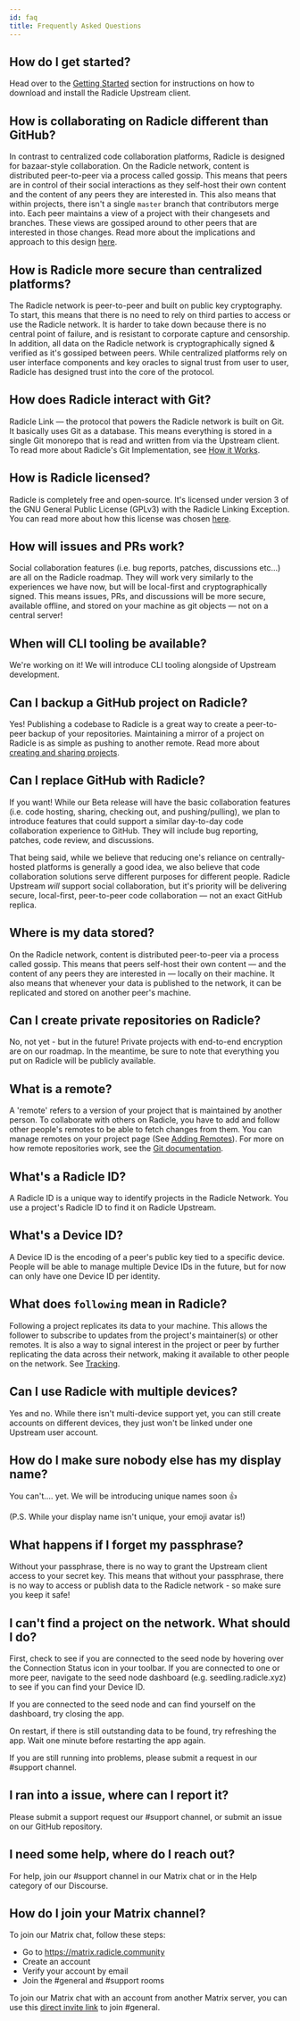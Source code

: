 ```yaml
---
id: faq
title: Frequently Asked Questions
---
```

## How do I get started?
Head over to the [Getting Started][gs] section for instructions on how to
download and install the Radicle Upstream client.

## How is collaborating on Radicle different than GitHub?
In contrast to centralized code collaboration platforms, Radicle is designed for
bazaar-style collaboration. On the Radicle network, content is distributed
peer-to-peer via a process called gossip. This means that peers are in control
of their social interactions as they self-host their own content and the content
of any peers they are interested in. This also means that within projects, there
isn't a single `master` branch that contributors merge into. Each peer maintains
a view of a project with their changesets and branches. These views are gossiped
around to other peers that are interested in those changes. Read more about the
implications and approach to this design [here][sm].

## How is Radicle more secure than centralized platforms?
The Radicle network is peer-to-peer and built on public key cryptography. To
start, this means that there is no need to rely on third parties to access or
use the Radicle network. It is harder to take down because there is no central
point of failure, and is resistant to corporate capture and censorship. In
addition, all data on the Radicle network is cryptographically signed & verified
as it's gossiped between peers. While centralized platforms rely on user
interface components and key oracles to signal trust from user to user, Radicle
has designed trust into the core of the protocol.

## How does Radicle interact with Git?
Radicle Link — the protocol that powers the Radicle network is built on Git. It
basically uses Git as a database. This means everything is stored in a single
Git monorepo that is read and written from via the Upstream client. To read more
about Radicle's Git Implementation, see [How it Works][hw].

## How is Radicle licensed?
Radicle is completely free and open-source. It's licensed under version 3 of the
GNU General Public License (GPLv3) with the Radicle Linking Exception. You can
read more about how this license was chosen [here][ls].

## How will issues and PRs work?
Social collaboration features (i.e. bug reports, patches, discussions etc...)
are all on the Radicle roadmap. They will work very similarly to the experiences
we have now, but will be local-first and cryptographically signed. This means
issues, PRs, and discussions will be more secure, available offline, and stored
on your machine as git objects — not on a central server!

## When will CLI tooling be available?
We're working on it! We will introduce CLI tooling alongside of Upstream
development.

## Can I backup a GitHub project on Radicle?
Yes! Publishing a codebase to Radicle is a great way to create a peer-to-peer
backup of your repositories. Maintaining a mirror of a project on Radicle is as
simple as pushing to another remote. Read more about [creating and sharing
projects][cp].

## Can I replace GitHub with Radicle?
If you want! While our Beta release will have the basic collaboration features
(i.e. code hosting, sharing, checking out, and pushing/pulling), we plan to
introduce features that could support a similar day-to-day code collaboration
experience to GitHub. They will include bug reporting, patches, code review, and
discussions.

That being said, while we believe that reducing one's reliance on
centrally-hosted platforms is generally a good idea, we also believe that code
collaboration solutions serve different purposes for different people. Radicle
Upstream *will* support social collaboration, but it's priority will be
delivering secure, local-first, peer-to-peer code collaboration — not an exact
GitHub replica.

## Where is my data stored?
On the Radicle network, content is distributed peer-to-peer via a process called
gossip. This means that peers self-host their own content — and the content of
any peers they are interested in — locally on their machine. It also means that
whenever your data is published to the network, it can be replicated and stored
on another peer's machine.

## Can I create private repositories on Radicle?
No, not yet - but in the future! Private projects with end-to-end encryption are
on our roadmap. In the meantime, be sure to note that everything you put on
Radicle will be publicly available.

## What is a remote?
A 'remote' refers to a version of your project that is maintained by another
person. To collaborate with others on Radicle, you have to add and follow other
people's remotes to be able to fetch changes from them. You can manage remotes
on your project page (See [Adding Remotes][ar]). For more on how remote
repositories work, see the [Git documentation][mr].

## What's a Radicle ID?
A Radicle ID is a unique way to identify projects in the Radicle Network. You
use a project's Radicle ID to find it on Radicle Upstream.

## What's a Device ID?
A Device ID is the encoding of a peer's public key tied to a specific device.
People will be able to manage multiple Device IDs in the future, but for now can
only have one Device ID per identity.

## What does `following` mean in Radicle?
Following a project replicates its data to your machine. This allows the
follower to subscribe to updates from the project's maintainer(s) or other
remotes. It is also a way to signal interest in the project or peer by further
replicating the data across their network, making it available to other people
on the network. See [Tracking][tr].

## Can I use Radicle with multiple devices?
Yes and no. While there isn't multi-device support yet, you can still create
accounts on different devices, they just won't be linked under one Upstream user
account.

## How do I make sure nobody else has my display name?
You can't.... yet. We will be introducing unique names soon 👍

(P.S. While your display name isn't unique, your emoji avatar is!)

## What happens if I forget my passphrase?
Without your passphrase, there is no way to grant the Upstream client access to
your secret key. This means that without your passphrase, there is no way to
access or publish data to the Radicle network - so make sure you keep it safe!

## I can't find a project on the network. What should I do?
First, check to see if you are connected to the seed node by hovering over the
Connection Status icon in your toolbar. If you are connected to one or more
peer, navigate to the seed node dashboard (e.g. seedling.radicle.xyz) to see if
you can find your Device ID. 

If you are connected to the seed node and can find yourself on the dashboard,
try closing the app.

On restart, if there is still outstanding data to be found, try refreshing the
app. Wait one minute before restarting the app again. 

If you are still running into problems, please submit a request in our #support
channel.

## I ran into a issue, where can I report it?
Please submit a support request our #support channel, or submit an issue on our
GitHub repository.

## I need some help, where do I reach out?
For help, join our #support channel in our Matrix chat or in the Help category
of our Discourse.

## How do I join your Matrix channel?
To join our Matrix chat, follow these steps:

* Go to https://matrix.radicle.community
* Create an account
* Verify your account by email
* Join the #general and #support rooms

To join our Matrix chat with an account from another Matrix server, you can use
this [direct invite link][mc] to join #general.

[ar]: using-radicle/tracking-and-viewing.md
[cp]: using-radicle/creating-projects.md
[gs]: getting-started.md
[hw]: how-it-works.md
[tr]: how-it-works.md/#tracking

[ls]: https://radicle.community/t/radicle-licensing-model/282/8
[mr]: https://git-scm.com/book/en/v2/Git-Basics-Working-with-Remotes
[sm]: https://radicle.community/
[mc]: https://matrix.to/#/#general:radicle.community